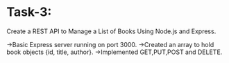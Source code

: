 # Task-3: 
 Create a REST API to Manage a List of Books Using Node.js and Express.

->Basic Express server running on port 3000.
->Created an array to hold book objects {id, title, author}.
->Implemented GET,PUT,POST and DELETE.


